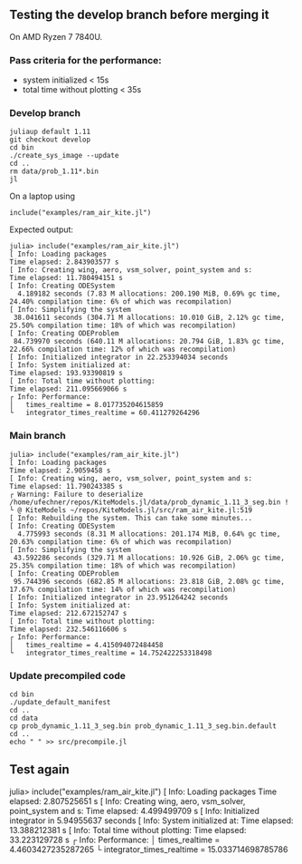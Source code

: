 ## Testing the develop branch before merging it
On  AMD Ryzen 7 7840U.

### Pass criteria for the performance:
- system initialized          < 15s
- total time without plotting < 35s

### Develop branch
```
juliaup default 1.11
git checkout develop
cd bin
./create_sys_image --update
cd ..
rm data/prob_1.11*.bin
jl
```
On a laptop using 
```
include("examples/ram_air_kite.jl")
```
Expected output:
```
julia> include("examples/ram_air_kite.jl")
[ Info: Loading packages 
Time elapsed: 2.843903577 s
[ Info: Creating wing, aero, vsm_solver, point_system and s:
Time elapsed: 11.780494151 s
[ Info: Creating ODESystem
  4.189182 seconds (7.83 M allocations: 200.190 MiB, 0.69% gc time, 24.40% compilation time: 6% of which was recompilation)
[ Info: Simplifying the system
 38.041611 seconds (304.71 M allocations: 10.010 GiB, 2.12% gc time, 25.50% compilation time: 18% of which was recompilation)
[ Info: Creating ODEProblem
 84.739970 seconds (640.11 M allocations: 20.794 GiB, 1.83% gc time, 22.66% compilation time: 12% of which was recompilation)
[ Info: Initialized integrator in 22.253394034 seconds
[ Info: System initialized at:
Time elapsed: 193.93390819 s
[ Info: Total time without plotting:
Time elapsed: 211.095669066 s
┌ Info: Performance:
│   times_realtime = 8.017735204615859
└   integrator_times_realtime = 60.411279264296
```

### Main branch
```
julia> include("examples/ram_air_kite.jl")
[ Info: Loading packages 
Time elapsed: 2.9059458 s
[ Info: Creating wing, aero, vsm_solver, point_system and s:
Time elapsed: 11.790243385 s
┌ Warning: Failure to deserialize /home/ufechner/repos/KiteModels.jl/data/prob_dynamic_1.11_3_seg.bin !
└ @ KiteModels ~/repos/KiteModels.jl/src/ram_air_kite.jl:519
[ Info: Rebuilding the system. This can take some minutes...
[ Info: Creating ODESystem
  4.775993 seconds (8.31 M allocations: 201.174 MiB, 0.64% gc time, 20.63% compilation time: 6% of which was recompilation)
[ Info: Simplifying the system
 43.592286 seconds (329.71 M allocations: 10.926 GiB, 2.06% gc time, 25.35% compilation time: 18% of which was recompilation)
[ Info: Creating ODEProblem
 95.744396 seconds (682.85 M allocations: 23.818 GiB, 2.08% gc time, 17.67% compilation time: 14% of which was recompilation)
[ Info: Initialized integrator in 23.951264242 seconds
[ Info: System initialized at:
Time elapsed: 212.672152747 s
[ Info: Total time without plotting:
Time elapsed: 232.546116606 s
┌ Info: Performance:
│   times_realtime = 4.415094072484458
└   integrator_times_realtime = 14.752422253318498
```

### Update precompiled code
```
cd bin
./update_default_manifest
cd ..
cd data
cp prob_dynamic_1.11_3_seg.bin prob_dynamic_1.11_3_seg.bin.default
cd ..
echo " " >> src/precompile.jl 
```
## Test again
julia> include("examples/ram_air_kite.jl")
[ Info: Loading packages 
Time elapsed: 2.807525651 s
[ Info: Creating wing, aero, vsm_solver, point_system and s:
Time elapsed: 4.499499709 s
[ Info: Initialized integrator in 5.94955637 seconds
[ Info: System initialized at:
Time elapsed: 13.388212381 s
[ Info: Total time without plotting:
Time elapsed: 33.223129728 s
┌ Info: Performance:
│   times_realtime = 4.4603427235287265
└   integrator_times_realtime = 15.033714698785786
